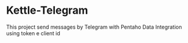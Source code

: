 # Kettle-Telegram
This project send messages by Telegram with Pentaho Data Integration using token e client id
